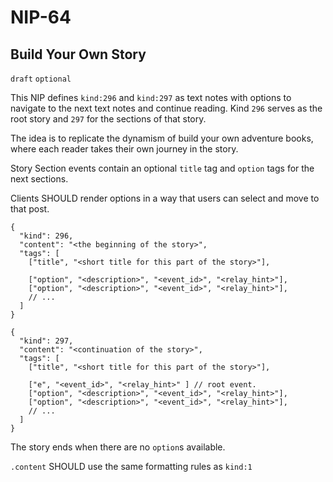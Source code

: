 NIP-64
======

Build Your Own Story
--------------------

`draft` `optional`

This NIP defines `kind:296` and `kind:297` as text notes with options to navigate to the next text notes and continue reading. Kind `296` serves as the root story and `297` for the sections of that story.

The idea is to replicate the dynamism of build your own adventure books, where each reader takes their own journey in the story. 

Story Section events contain an optional `title` tag and `option` tags for the next sections.

Clients SHOULD render options in a way that users can select and move to that post.

```jsonc
{
  "kind": 296,
  "content": "<the beginning of the story>",
  "tags": [
    ["title", "<short title for this part of the story>"],

    ["option", "<description>", "<event_id>", "<relay_hint>"],
    ["option", "<description>", "<event_id>", "<relay_hint>"],
    // ...
  ]
}
```

```jsonc
{
  "kind": 297,
  "content": "<continuation of the story>",
  "tags": [
    ["title", "<short title for this part of the story>"],

    ["e", "<event_id>", "<relay_hint>" ] // root event.
    ["option", "<description>", "<event_id>", "<relay_hint>"],
    ["option", "<description>", "<event_id>", "<relay_hint>"],
    // ...
  ]
}
```

The story ends when there are no `option`s available.

`.content` SHOULD use the same formatting rules as `kind:1`